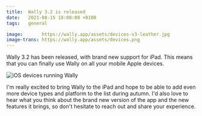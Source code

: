 ```yaml
---
title:  Wally 3.2 is released
date:   2021-08-15 18:00:00 +0100
tags:   general

image:       https://wally.app/assets/devices-v3-leather.jpg
image-trans: https://wally.app/assets/devices.png
---
```


Wally 3.2 has been released, with brand new support for iPad. This means that you can finally use Wally on all your mobile Apple devices.

![iOS devices running Wally]({{page.image-trans}} "Wally is now available on iPad")

I'm really excited to bring Wally to the iPad and hope to be able to add even more device types and platform to the list during autumn. I'd also love to hear what you think about the brand new version of the app and the new features it brings, so don't hesitate to reach out and share your experience.